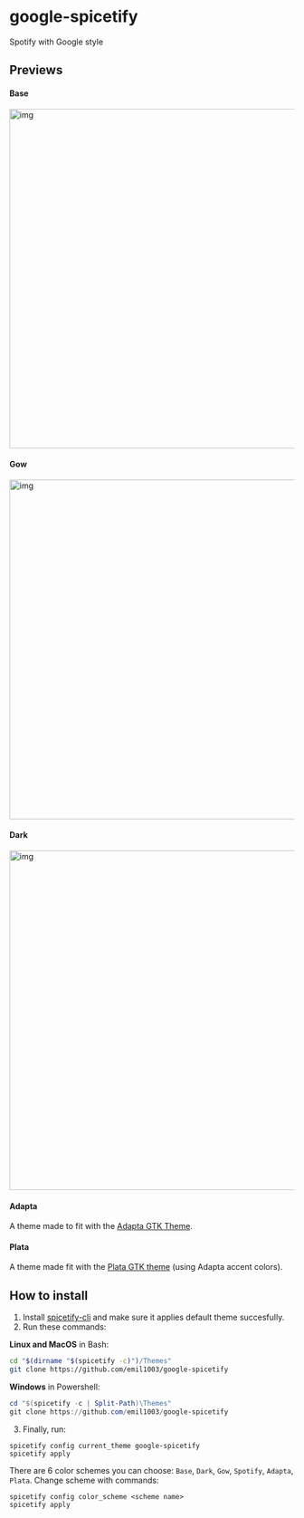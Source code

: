 # google-spicetify
Spotify with Google style

## Previews
#### Base
<img src="https://i.imgur.com/qguGx46.png" alt="img" align="center" width="600px">

#### Gow
<img src="https://i.imgur.com/XBnjRgk.png" alt="img" align="center" width="600px">

#### Dark
<img src="https://i.imgur.com/k6cIQik.png" alt="img" align="center" width="600px">

#### Adapta
A theme made to fit with the [Adapta GTK Theme](https://github.com/adapta-project/adapta-gtk-theme).

#### Plata
A theme made fit with the [Plata GTK theme](https://gitlab.com/tista500/plata-theme) (using Adapta accent colors).

## How to install
1. Install [spicetify-cli](https://github.com/khanhas/spicetify-cli) and make sure it applies default theme succesfully.
2. Run these commands:
  
**Linux and MacOS** in Bash:
```bash
cd "$(dirname "$(spicetify -c)")/Themes"
git clone https://github.com/emil1003/google-spicetify
```

**Windows** in Powershell:
```powershell
cd "$(spicetify -c | Split-Path)\Themes"
git clone https://github.com/emil1003/google-spicetify
```

3. Finally, run:
```
spicetify config current_theme google-spicetify
spicetify apply
```

There are 6 color schemes you can choose: `Base`, `Dark`, `Gow`, `Spotify`, `Adapta`, `Plata`. Change scheme with commands:
```
spicetify config color_scheme <scheme name>
spicetify apply
```
